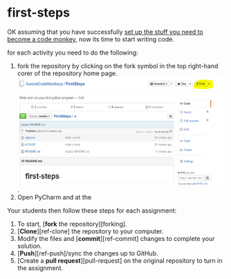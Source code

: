 # first-steps
OK assuming that you have successfully [set up the stuff you need to become a code monkey](https://github.com/AuroraCodeMonkeys/GettingStarted), now its time to start writing code.

for each activity you need to do the following:

1. fork the repository by clicking on the fork symbol in the top right-hand corer of the repository home page.  
   <img src="fork_repo.PNG" width="500" height="250">  
   .       
1. Open PyCharm and at the 




Your students then follow these steps for each assignment:

1. To start, [**fork** the repository][forking].
1. [**Clone**][ref-clone] the repository to your computer.
1. Modify the files and [**commit**][ref-commit] changes to complete your solution.
1. [**Push**][ref-push]/sync the changes up to GitHub.
1. [Create a **pull request**][pull-request] on the original repository to turn in the assignment.


